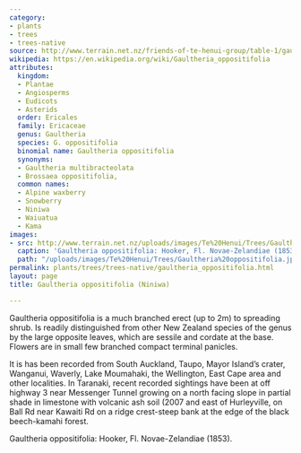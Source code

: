 ```yaml
---
category:
- plants
- trees
- trees-native
source: http://www.terrain.net.nz/friends-of-te-henui-group/table-1/gaultheria-oppositifolia-niniwa.html
wikipedia: https://en.wikipedia.org/wiki/Gaultheria_oppositifolia
attributes:
  kingdom:
  - Plantae
  - Angiosperms
  - Eudicots
  - Asterids
  order: Ericales
  family: Ericaceae
  genus: Gaultheria
  species: G. oppositifolia
  binomial name: Gaultheria oppositifolia
  synonyms:
  - Gaultheria multibracteolata
  - Brossaea oppositifolia,
  common names:
  - Alpine waxberry
  - Snowberry
  - Niniwa
  - Waiuatua
  - Kama
images:
- src: http://www.terrain.net.nz/uploads/images/Te%20Henui/Trees/Gaultheria%20oppositifolia.jpg
  caption: 'Gaultheria oppositifolia: Hooker, Fl. Novae-Zelandiae (1853).'
  path: "/uploads/images/Te%20Henui/Trees/Gaultheria%20oppositifolia.jpg"
permalink: plants/trees/trees-native/gaultheria_oppositifolia.html
layout: page
title: Gaultheria oppositifolia (Niniwa)

---
```

Gaultheria oppositifolia is a much branched erect (up to 2m) to spreading shrub. Is readily distinguished from other New Zealand species of the genus by the large opposite leaves, which are sessile and cordate at the base. Flowers are in small few branched compact terminal panicles.</p> <p>It is has been recorded from South Auckland, Taupo, Mayor Island’s crater, Wanganui, Waverly, Lake Moumahaki, the Wellington, East Cape area and other localities. In Taranaki, recent recorded sightings have been at off highway 3 near Messenger Tunnel growing on a north facing slope in partial shade in limestone with volcanic ash soil (2007 and east of Hurleyville, on Ball Rd near Kawaiti Rd on a ridge crest-steep bank at the edge of the black beech-kamahi forest. </p> <p>Gaultheria oppositifolia: Hooker, Fl. Novae-Zelandiae (1853).

